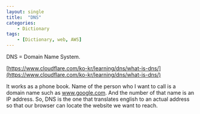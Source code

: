 ```yaml
---
layout: single
title:  "DNS"
categories: 
    - Dictionary
tags: 
    - [Dictionary, web, AWS]
---
```

DNS = Domain Name System.

[https://www.cloudflare.com/ko-kr/learning/dns/what-is-dns/](https://www.cloudflare.com/ko-kr/learning/dns/what-is-dns/)

It works as a phone book. Name of the person who I want to call is a domain name such as www.google.com. And the number of that name is an IP address. So, DNS is the one that translates english to an actual address so that our browser can locate the website we want to reach.